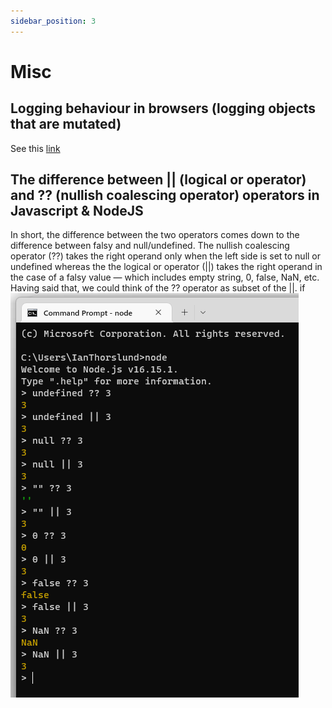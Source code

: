 ```yaml
---
sidebar_position: 3
---
```


# Misc

## Logging behaviour in browsers (logging objects that are mutated)

See this [link](https://www.freecodecamp.org/news/mutating-objects-what-will-be-logged-in-the-console-ffb24e241e07/)

## The difference between || (logical or operator) and ?? (nullish coalescing operator) operators in Javascript & NodeJS

In short, the difference between the two operators comes down to the difference between falsy and null/undefined. The nullish coalescing operator (??) takes the right operand only when the left side is set to null or undefined whereas the the logical or operator (||) takes the right operand in the case of a falsy value — which includes empty string, 0, false, NaN, etc. Having said that, we could think of the ?? operator as subset of the ||.
if
![A few examples that showcases the differences](/img/logical_or_operator.png)
